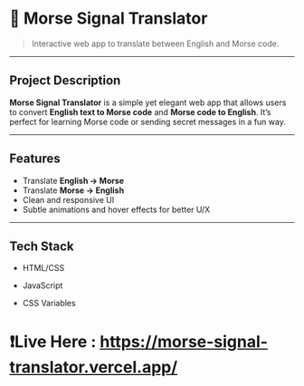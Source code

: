 # 📡 Morse Signal Translator

> Interactive web app to translate between English and Morse code.

---

## Project Description

**Morse Signal Translator** is a simple yet elegant web app that allows users to convert **English text to Morse code** and **Morse code to English**. It’s perfect for learning Morse code or sending secret messages in a fun way.

---

## Features

- Translate **English → Morse**
- Translate **Morse → English**
- Clean and responsive UI
- Subtle animations and hover effects for better U/X

---

## Tech Stack

- HTML/CSS

- JavaScript

- CSS Variables


# ❗Live Here : https://morse-signal-translator.vercel.app/
